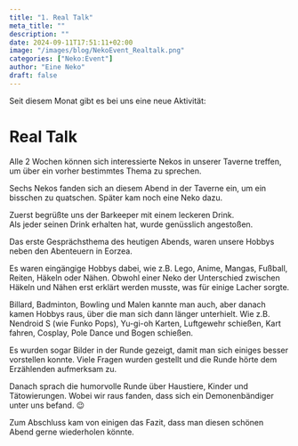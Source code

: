 ```yaml
---
title: "1. Real Talk"
meta_title: ""
description: ""
date: 2024-09-11T17:51:11+02:00
image: "/images/blog/NekoEvent_Realtalk.png"
categories: ["Neko:Event"]
author: "Eine Neko"
draft: false
---
```


Seit diesem Monat gibt es bei uns eine neue Aktivität: 

# Real Talk

Alle 2 Wochen können sich interessierte Nekos in unserer Taverne treffen, um über ein vorher bestimmtes Thema zu sprechen.

Sechs Nekos fanden sich an diesem Abend in der Taverne ein, um ein bisschen zu quatschen. Später kam noch eine Neko dazu.

Zuerst begrüßte uns der Barkeeper mit einem leckeren Drink.  
Als jeder seinen Drink erhalten hat, wurde genüsslich angestoßen.

Das erste Gesprächsthema des heutigen Abends, waren unsere Hobbys neben den Abenteuern in Eorzea.

Es waren eingängige Hobbys dabei, wie z.B. Lego, Anime, Mangas, Fußball, Reiten, Häkeln oder Nähen. Obwohl einer Neko der Unterschied zwischen Häkeln und Nähen erst erklärt werden musste, was für einige Lacher sorgte.

Billard, Badminton, Bowling und Malen kannte man auch, aber danach kamen Hobbys raus, über die man sich dann länger unterhielt. Wie z.B. Nendroid S (wie Funko Pops), Yu-gi-oh Karten, Luftgewehr schießen, Kart fahren, Cosplay, Pole Dance und Bogen schießen.

Es wurden sogar Bilder in der Runde gezeigt, damit man sich einiges besser vorstellen konnte. Viele Fragen wurden gestellt und die Runde hörte dem Erzählenden aufmerksam zu. 

Danach sprach die humorvolle Runde über Haustiere, Kinder und Tätowierungen. Wobei wir raus fanden, dass sich ein Demonenbändiger unter uns befand. 😉

Zum Abschluss kam von einigen das Fazit, dass man diesen schönen Abend gerne wiederholen könnte.